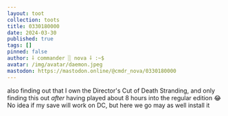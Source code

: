 ```yaml
---
layout: toot
collection: toots
title: 0330180000
date: 2024-03-30
published: true
tags: []
pinned: false
author: ⸸ commander ░ nova ⸸ :~$
avatar: /img/avatar/daemon.jpeg
mastodon: https://mastodon.online/@cmdr_nova/0330180000
---
```


also finding out that I own the Director's Cut of Death Stranding, and only finding this out _after_ having played about 8 hours into the regular edition 😂 No idea if my save will work on DC, but here we go may as well install it
